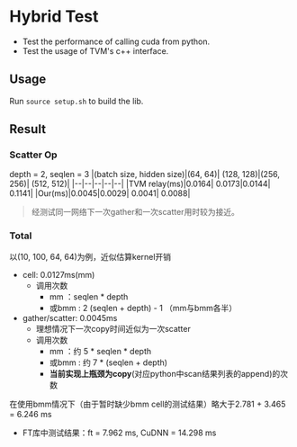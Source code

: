 # Hybrid Test

- Test the performance of calling cuda from python.
- Test the usage of TVM's c++ interface. 

## Usage

Run `source setup.sh` to build the lib.

## Result

### Scatter Op 

depth = 2, seqlen = 3
|(batch size, hidden size)|(64, 64)| (128, 128)|(256, 256)| (512, 512)|
|--|--|--|--|--|
|TVM relay(ms)|0.0164| 0.0173|0.0144| 0.1141|
|Our(ms)|0.0045|0.0029| 0.0041| 0.0088|

> 经测试同一网络下一次gather和一次scatter用时较为接近。

### Total
以(10, 100, 64, 64)为例，近似估算kernel开销
- cell: 0.0127ms(mm)
  - 调用次数
    - mm ：seqlen \* depth
    - 或bmm : 2 (seqlen + depth) - 1 （mm与bmm各半）
- gather/scatter: 0.0045ms
  - 理想情况下一次copy时间近似为一次scatter
  - 调用次数
    - mm ：约 5 \* seqlen \* depth
    - 或bmm : 约 7 \* (seqlen + depth) 
    - **当前实现上瓶颈为copy**(对应python中scan结果列表的append)的次数

在使用bmm情况下（由于暂时缺少bmm cell的测试结果）略大于2.781 + 3.465 = 6.246 ms
- FT库中测试结果：ft = 7.962 ms, CuDNN = 14.298 ms

